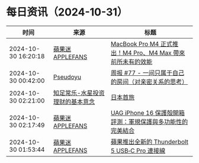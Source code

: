 ﻿# 每日资讯（2024-10-31）

|时间|来源|标题|
|---|---|---|
|2024-10-30 16:20:18|[蘋果迷 APPLEFANS](https://applefans.today/feed/)|[MacBook Pro M4 正式推出！M4 Pro、M4 Max 帶來前所未有的效能](https://applefans.today/2024-10-macbook-pro-m4-launch/)|
|2024-10-30 00:42:00|[Pseudoyu](https://www.pseudoyu.com/zh/index.xml)|[周报 #77 - 一间只属于自己的房间（对亲密关系的思考）](https://www.pseudoyu.com/zh/2024/10/30/weekly_review_202401030/)|
|2024-10-30 02:21:00|[知足常乐-水星投资理财的基本意念](http://mercurychong.blogspot.com/feeds/posts/default)|[日本首旅](http://mercurychong.blogspot.com/2024/10/blog-post_29.html)|
|2024-10-30 02:17:49|[蘋果迷 APPLEFANS](https://applefans.today/feed/)|[UAG iPhone 16 保護殻開箱評測：軍規保護與多功能性的完美結合](https://applefans.today/2024-10-uag-iphone-16-protect-case/)|
|2024-10-30 01:53:44|[蘋果迷 APPLEFANS](https://applefans.today/feed/)|[蘋果推出全新的 Thunderbolt 5 USB‑C Pro 連接線](https://applefans.today/2024-10-apple-thunderbolt-5-cable/)|

